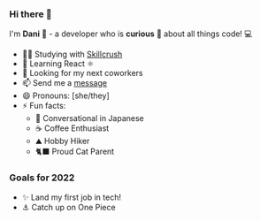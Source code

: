 ### Hi there 👋

I'm **Dani** :herb: - a developer who is **curious** :eyes: about all things code! 💻
- 👩‍💻 Studying with [Skillcrush](https://skillcrush.com) 
- 🌱 Learning React  ⚛️
- 👯 Looking for my next coworkers
- 📫 Send me a [message](mailto:ddarling212@gmail.com)
- 😄 Pronouns: [she/they] 
- ⚡ Fun facts: 
  * 🙊 Conversational in Japanese
  *  ☕ Coffee Enthusiast
  * ⛰️ Hobby Hiker
  * 🐈‍⬛ Proud Cat Parent

### Goals for 2022
- ✨ Land my first job in tech!
- ⚓ Catch up on One Piece
